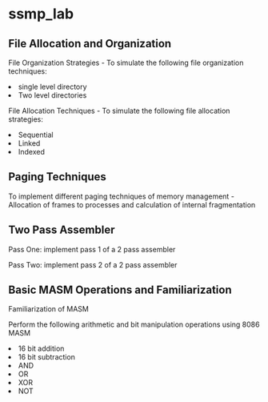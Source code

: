 # ssmp_lab
<h2>File Allocation and Organization</h2>
<p>File Organization Strategies - To simulate the following file organization techniques:
<li>single level directory</li>
<li>Two level directories</li><p>
<p>File Allocation Techniques - To simulate the following file allocation strategies:
<li>Sequential</li>
<li>Linked</li>
<li>Indexed</li></p>

<h2>Paging Techniques</h2>
<p>To implement different paging techniques of memory management - Allocation of frames to processes and calculation of internal fragmentation</p>

<h2>Two Pass Assembler</h2>
<p>Pass One: implement pass 1 of a 2 pass assembler</p>
<p>Pass Two: implement pass 2 of a 2 pass assembler</p>

<h2>Basic MASM Operations and Familiarization</h2>
<p>Familiarization of MASM</p>
<p>Perform the following arithmetic and bit manipulation operations using 8086 MASM
<li>16 bit addition</li>
<li>16 bit subtraction</li>
<li>AND</li>
<li>OR</li>
<li>XOR</li>
<li>NOT</li></p>
